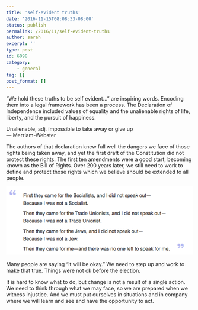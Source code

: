 ```yaml
---
title: 'self-evident truths'
date: '2016-11-15T08:08:33-08:00'
status: publish
permalink: /2016/11/self-evident-truths
author: sarah
excerpt: ''
type: post
id: 6098
category:
    - general
tag: []
post_format: []
---
```

“We hold these truths to be self evident…” are inspiring words. Encoding them into a legal framework has been a process. The Declaration of Independence included values of equality and the unalienable rights of life, liberty, and the pursuit of happiness.

Unalienable, adj. impossible to take away or give up  
— Merriam-Webster

The authors of that declaration knew full well the dangers we face of those rights being taken away, and yet the first draft of the Constitution did not protect these rights. The first ten amendments were a good start, becoming known as the Bill of Rights. Over 200 years later, we still need to work to define and protect those rights which we believe should be extended to all people.

[![First they came for the Socialists, and I did not speak out— Because I was not a Socialist.  Then they came for the Trade Unionists, and I did not speak out— Because I was not a Trade Unionist.  Then they came for the Jews, and I did not speak out— Because I was not a Jew.  Then they came for me—and there was no one left to speak for me.](../../../uploads/2016/11/first-they-came.png)](https://en.wikipedia.org/wiki/First_they_came_...)

Many people are saying “it will be okay.” We need to step up and work to make that true. Things were not ok before the election.

It is hard to know what to do, but change is not a result of a single action. We need to think through what we may face, so we are prepared when we witness injustice. And we must put ourselves in situations and in company where we will learn and see and have the opportunity to act.